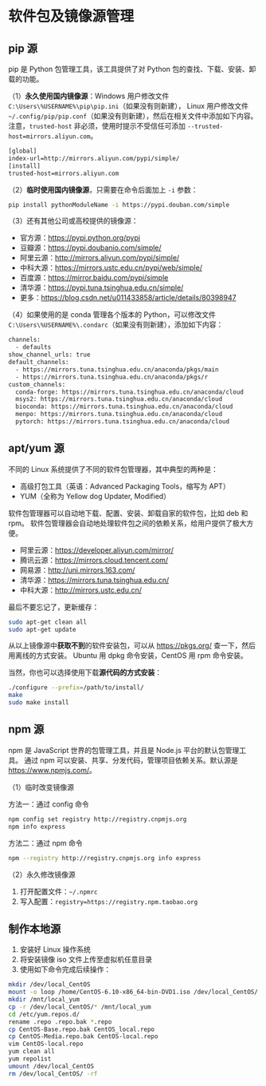
# 软件包及镜像源管理

## pip 源

pip 是 Python 包管理工具，该工具提供了对 Python 包的查找、下载、安装、卸载的功能。 

（1）**永久使用国内镜像源**：Windows 用户修改文件 `C:\Users\%USERNAME%\pip\pip.ini`（如果没有则新建），
Linux 用户修改文件 `~/.config/pip/pip.conf`（如果没有则新建），然后在相关文件中添加如下内容。
注意，`trusted-host` 非必须，使用时提示不受信任可添加 `--trusted-host=mirrors.aliyun.com`。

```bash
[global]
index-url=http://mirrors.aliyun.com/pypi/simple/
[install]
trusted-host=mirrors.aliyun.com
```

（2）**临时使用国内镜像源**，只需要在命令后面加上 `-i` 参数：

```bash
pip install pythonModuleName -i https://pypi.douban.com/simple
```

（3）还有其他公司或高校提供的镜像源：

- 官方源：<https://pypi.python.org/pypi>
- 豆瓣源：<https://pypi.doubanio.com/simple/>
- 阿里云源：<http://mirrors.aliyun.com/pypi/simple/>
- 中科大源：<https://mirrors.ustc.edu.cn/pypi/web/simple/>
- 百度源：<https://mirror.baidu.com/pypi/simple>
- 清华源：<https://pypi.tuna.tsinghua.edu.cn/simple/>
- 更多：<https://blog.csdn.net/u011433858/article/details/80398947>

（4）如果使用的是 conda 管理各个版本的 Python，可以修改文件
`C:\Users\%USERNAME%\.condarc`（如果没有则新建），添加如下内容：

```bash
channels:
  - defaults
show_channel_urls: true
default_channels:
  - https://mirrors.tuna.tsinghua.edu.cn/anaconda/pkgs/main
  - https://mirrors.tuna.tsinghua.edu.cn/anaconda/pkgs/r
custom_channels:
  conda-forge: https://mirrors.tuna.tsinghua.edu.cn/anaconda/cloud
  msys2: https://mirrors.tuna.tsinghua.edu.cn/anaconda/cloud
  bioconda: https://mirrors.tuna.tsinghua.edu.cn/anaconda/cloud
  menpo: https://mirrors.tuna.tsinghua.edu.cn/anaconda/cloud
  pytorch: https://mirrors.tuna.tsinghua.edu.cn/anaconda/cloud
```

## apt/yum 源

不同的 Linux 系统提供了不同的软件包管理器，其中典型的两种是：

- 高级打包工具（英语：Advanced Packaging Tools，缩写为 APT）
- YUM（全称为 Yellow dog Updater, Modified）

软件包管理器可以自动地下载、配置、安装、卸载自家的软件包，比如 deb 和 rpm。
软件包管理器会自动地处理软件包之间的依赖关系，给用户提供了极大方便。

- 阿里云源：<https://developer.aliyun.com/mirror/> 
- 腾讯云源：<https://mirrors.cloud.tencent.com/>
- 网易源：<http://uni.mirrors.163.com/>
- 清华源：<https://mirrors.tuna.tsinghua.edu.cn/>
- 中科大源：<http://mirrors.ustc.edu.cn/>

最后不要忘记了，更新缓存：

```bash
sudo apt-get clean all
sudo apt-get update
```

从以上镜像源中**获取不到**的软件安装包，可以从 <https://pkgs.org/> 查一下，然后用离线的方式安装。
Ubuntu 用 dpkg 命令安装，CentOS 用 rpm 命令安装。

当然，你也可以选择使用下载**源代码的方式安装**：

```bash
./configure --prefix=/path/to/install/
make
sudo make install
```

## npm 源

npm 是 JavaScript 世界的包管理工具，并且是 Node.js 平台的默认包管理工具。
通过 npm 可以安装、共享、分发代码，管理项目依赖关系。默认源是 <https://www.npmjs.com/>。

（1）临时改变镜像源

方法一：通过 config 命令

```bash
npm config set registry http://registry.cnpmjs.org
npm info express
```

方法二：通过 npm 命令

```bash
npm --registry http://registry.cnpmjs.org info express
```

（2）永久修改镜像源

1. 打开配置文件：`~/.npmrc`
2. 写入配置：`registry=https://registry.npm.taobao.org`


## 制作本地源

1. 安装好 Linux 操作系统
2. 将安装镜像 iso 文件上传至虚拟机任意目录
3. 使用如下命令完成后续操作：

```bash
mkdir /dev/local_CentOS
mount -o loop /home/CentOS-6.10-x86_64-bin-DVD1.iso /dev/local_CentOS/
mkdir /mnt/local_yum
cp -r /dev/local_CentOS/* /mnt/local_yum
cd /etc/yum.repos.d/
rename .repo .repo.bak *.repo
cp CentOS-Base.repo.bak CentOS_local.repo
cp CentOS-Media.repo.bak CentOS-local.repo
vim CentOS-local.repo 
yum clean all
yum repolist
umount /dev/local_CentOS
rm /dev/local_CentOS/ -rf
```
